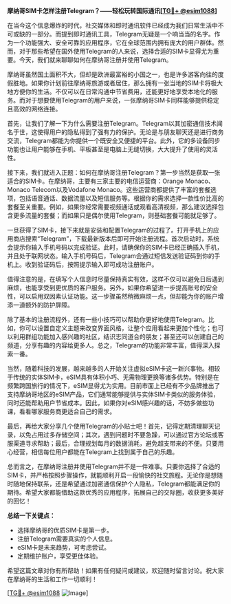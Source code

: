 **摩纳哥SIM卡怎样注册Telegram？——轻松玩转国际通讯[[TG💪+ @esim1088](https://t.me/s/esim1088)]**

在当今这个信息爆炸的时代，社交媒体和即时通讯软件已经成为我们日常生活中不可或缺的一部分。而提到即时通讯工具，Telegram无疑是一个响当当的名字。作为一个功能强大、安全可靠的应用程序，它在全球范围内拥有庞大的用户群体。然而，对于那些希望在国外使用Telegram的人来说，选择合适的SIM卡显得尤为重要。今天，我们就来聊聊如何在摩纳哥注册并使用Telegram。

摩纳哥虽然国土面积不大，但却是欧洲最富裕的小国之一，也是许多游客向往的度假胜地。如果你计划前往摩纳哥旅游或者居住，那么拥有一张当地的SIM卡将极大地方便你的生活。不仅可以在日常沟通中节省费用，还能更好地享受本地化的服务。而对于想要使用Telegram的用户来说，一张摩纳哥SIM卡同样能够提供稳定且高效的网络连接。

首先，让我们了解一下为什么需要注册Telegram。Telegram以其加密通信技术闻名于世，这使得用户的隐私得到了强有力的保护。无论是与朋友聊天还是进行商务交流，Telegram都能为你提供一个既安全又便捷的平台。此外，它的多设备同步功能也让用户能够在手机、平板甚至是电脑上无缝切换，大大提升了使用的灵活性。

接下来，我们就进入正题：如何在摩纳哥注册Telegram？第一步当然是获取一张适合的SIM卡。在摩纳哥，主要有三家主要的电信运营商：Orange Monaco、Monaco Telecom以及Vodafone Monaco。这些运营商都提供了丰富的套餐选项，包括语音通话、数据流量以及短信服务等。根据你的需求选择一款性价比高的套餐至关重要。例如，如果你经常需要视频通话或观看高清视频，那么建议选择包含更多流量的套餐；而如果只是偶尔使用Telegram，则基础套餐可能就足够了。

一旦获得了SIM卡，接下来就是安装和配置Telegram的过程了。打开手机上的应用商店搜索“Telegram”，下载最新版本后即可开始注册流程。首次启动时，系统会提示你输入手机号码以完成验证。此时，请确保你的SIM卡已经正确插入手机，并且处于联网状态。输入手机号码后，Telegram会通过短信发送验证码到你的手机上。收到验证码后，按照提示输入即可成功注册账户。

值得注意的是，在填写个人信息时尽量保持真实有效，这样不仅可以避免日后遇到麻烦，也能享受到更优质的客户服务。另外，如果你希望进一步提高账号的安全性，可以启用双因素认证功能。这一步骤虽然稍微麻烦一点，但却能为你的账户增添一道额外的防护屏障。

除了基本的注册流程外，还有一些小技巧可以帮助你更好地使用Telegram。比如，你可以设置自定义主题来改变界面风格，让整个应用看起来更加个性化；也可以利用群组功能加入感兴趣的社区，结识志同道合的朋友；甚至还可以创建自己的频道，分享有趣的内容给更多人。总之，Telegram的功能非常丰富，值得深入探索一番。

当然，随着科技的发展，越来越多的人开始关注虚拟eSIM卡这一新兴事物。相较于传统的实体SIM卡，eSIM具有体积小巧、无需物理更换等诸多优势。特别是在频繁跨国旅行的情况下，eSIM显得尤为实用。目前市面上已经有不少品牌推出了支持摩纳哥地区的eSIM产品，它们通常能够提供与实体SIM卡类似的服务体验，同时还能帮助用户节省成本。因此，如果你对eSIM感兴趣的话，不妨多做些功课，看看哪家服务商更适合自己的需求。

最后，再给大家分享几个使用Telegram的小贴士吧！首先，记得定期清理聊天记录，以免占用过多存储空间；其次，遇到问题时不要急躁，可以通过官方论坛或客服渠道寻求帮助；最后，合理规划每月的数据消耗，避免超支带来的不便。只要用心经营，相信每位用户都能在Telegram上找到属于自己的乐趣。

总而言之，在摩纳哥注册并使用Telegram并不是一件难事。只要你选择了合适的SIM卡，并严格按照步骤操作，就能顺利开启一段愉快的社交旅程。无论你是想随时随地保持联系，还是希望通过加密通信保护个人隐私，Telegram都能满足你的期待。希望大家都能借助这款优秀的应用程序，拓展自己的交际圈，收获更多美好的回忆！

**总结一下关键点：**
- 选择摩纳哥的优质SIM卡是第一步。
- 注册Telegram需要真实的个人信息。
- eSIM卡是未来趋势，可考虑尝试。
- 定期维护账户，享受更佳体验。

希望这篇文章对你有所帮助！如果有任何疑问或建议，欢迎随时留言讨论。祝大家在摩纳哥的生活和工作一切顺利！

[[TG💪+ @esim1088](https://t.me/s/esim1088) ![Image](https://i.postimg.cc/4NQfJmqS/Snipaste-2025-05-13-00-14-12.png)]